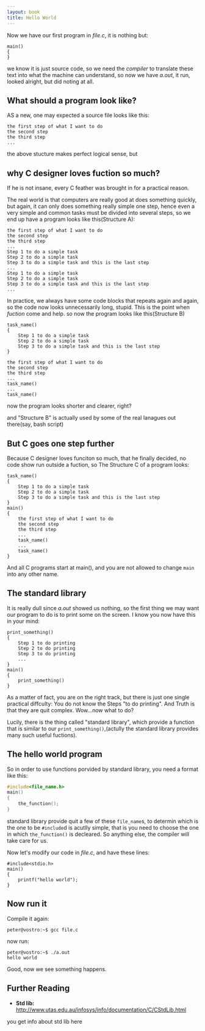 ```yaml
---
layout: book
title: Hello World
---
```

Now we have our first program in _file.c_, it is nothing but:

    main()
    {
    }

we know it is just source code, so we need the _compiler_ to translate these
text into what the machine can understand, so now we have _a.out_, it run,
looked alright, but did noting at all.

## What should a program look like?
AS a new, one may expected a source file looks like this:

    the first step of what I want to do
    the second step
    the third step
    ...

the above stucture makes perfect logical sense, but

## why C designer loves fuction so much?
If he is not insane, every C feather was brought in for a practical reason.

The real world is that computers are really good at does something quickly,
but again, it can only does something really simple one step, hence even a very
simple and common tasks must be divided into several steps, so we end up have a
program looks like this(Structure A):

    the first step of what I want to do
    the second step
    the third step
    ...
    Step 1 to do a simple task
    Step 2 to do a simple task
    Step 3 to do a simple task and this is the last step
    ... 
    Step 1 to do a simple task
    Step 2 to do a simple task
    Step 3 to do a simple task and this is the last step
    ...


In practice, we always have some code blocks that repeats again and again, so
the code now looks unnecessarily long, stupid. This is the point when
_fuction_ come and help.  so now the program looks like this(Structure B)

    task_name()
    {
        Step 1 to do a simple task
        Step 2 to do a simple task
        Step 3 to do a simple task and this is the last step
    }

    the first step of what I want to do
    the second step
    the third step
    ...
    task_name()
    ...
    task_name()

now the program looks shorter and clearer, right?

and "Structure B" is actually used by some of the real lanagues out there(say,
bash script)

## But C goes one step further

Because C designer loves funciton so much, that he finally decided, no code show
run outside a fuction, so The  Structure C of a program looks: 

    task_name()
    {
        Step 1 to do a simple task
        Step 2 to do a simple task
        Step 3 to do a simple task and this is the last step
    }
    main()
    {
        the first step of what I want to do
        the second step
        the third step
        ...
        task_name()
        ...
        task_name()
    }


And all C programs start at main(), and you are not allowed to change `main`
into any other name.

## The standard library

It is really dull since _a.out_ showed us nothing, so the first thing we may
want our program to do is to print some on the screen. I know you now have
this in your mind:   


    print_something()
    {
        Step 1 to do printing
        Step 2 to do printing
        Step 3 to do printing
        ...
    }
    main()
    {
        print_something()
    }

As a matter of fact, you are on the right track, but there is just one single practical
diffculty: You do not know the Steps "to do printing". And Truth is that they
are quit complex. Wow...now what to do?

Lucily, there is the thing called "standard library", which provide a function
that is similar to our `print_something()`,(actully the standard library
provides many such useful fuctions).  

## The hello world program
So in order to use functions porvided by standard library, you need a format
like this:

```c
#include<file_name.h>
main()
{
    the_function();
}
```

standard library provide quit a few of these `file_name`s, to determin which
is the one to be `#include`d is acutlly simple, that is you need to choose
the one in which `the_function()` is decleared. So anything else, the compiler
will take care for us.

Now let's modify our code in _file.c_, and have these lines:

    #include<stdio.h>
    main()
    {
        printf("hello world");
    }


## Now run it

Compile it again:

    peter@vostro:~$ gcc file.c 

now run:

    peter@vostro:~$ ./a.out 
    hello world

Good, now we see something happens.

## Further Reading

 - __Std lib:__
 <http://www.utas.edu.au/infosys/info/documentation/C/CStdLib.html>

 you get info about std lib here
